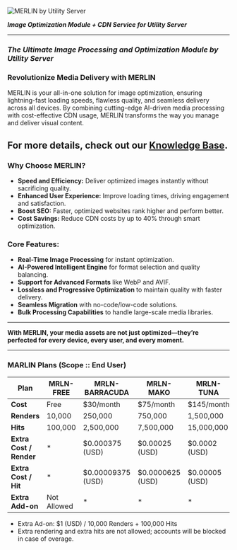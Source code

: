 ![MERLIN by Utility Server](https://utility-server-public.s3.ap-south-1.amazonaws.com/logo-MERLIN.png)

**_Image Optimization Module + CDN Service for Utility Server_** 

---
### _The Ultimate Image Processing and Optimization Module by Utility Server_

### **Revolutionize Media Delivery with MERLIN**  
MERLIN is your all-in-one solution for image optimization, ensuring lightning-fast loading speeds, flawless quality, and seamless delivery across all devices. By combining cutting-edge AI-driven media processing with cost-effective CDN usage, MERLIN transforms the way you manage and deliver visual content.  

## For more details, check out our [Knowledge Base](https://github.com/utility-server/MARLIN/wiki).

### **Why Choose MERLIN?**  
- **Speed and Efficiency:** Deliver optimized images instantly without sacrificing quality.  
- **Enhanced User Experience:** Improve loading times, driving engagement and satisfaction.  
- **Boost SEO:** Faster, optimized websites rank higher and perform better.  
- **Cost Savings:** Reduce CDN costs by up to 40% through smart optimization.  

### **Core Features:**  
- **Real-Time Image Processing** for instant optimization.  
- **AI-Powered Intelligent Engine** for format selection and quality balancing.  
- **Support for Advanced Formats** like WebP and AVIF.  
- **Lossless and Progressive Optimization** to maintain quality with faster delivery.  
- **Seamless Migration** with no-code/low-code solutions.  
- **Bulk Processing Capabilities** to handle large-scale media libraries.  

---

**With MERLIN, your media assets are not just optimized—they’re perfected for every device, every user, and every moment.**  

----

### MARLIN Plans (Scope :: End User)

| **Plan**               | **MRLN-FREE**  | **MRLN-BARRACUDA**  | **MRLN-MAKO**    | **MRLN-TUNA**    | **MRLN-SAILFISH** | **MRLN-GIANTMARLIN** |
|------------------------|----------------|---------------------|------------------|------------------|-------------------|----------------------|
| **Cost**               | Free           | $30/month           | $75/month        | $145/month       | $250/month        | $600/month           |
| **Renders**            | 10,000         | 250,000             | 750,000          | 1,500,000        | 2,500,000         | 5,000,000            |
| **Hits**               | 100,000        | 2,500,000           | 7,500,000        | 15,000,000       | 25,000,000        | 50,000,000           |
| **Extra Cost / Render**| *              | $0.000375 (USD)     | $0.00025 (USD)   | $0.0002 (USD)    | $0.000175 (USD)   | $0.000125 (USD)      |
| **Extra Cost / Hit**   | *              | $0.00009375 (USD)   | $0.0000625 (USD) | $0.00005 (USD)   | $0.00004375 (USD) | $0.00003125 (USD)    |
| **Extra Add-on** | Not Allowed             | *    | *  | *| *    | *   |

* Extra Ad-on: $1 (USD) / 10,000 Renders + 100,000 Hits
* Extra rendering and extra hits are not allowed; accounts will be blocked in case of overage.

